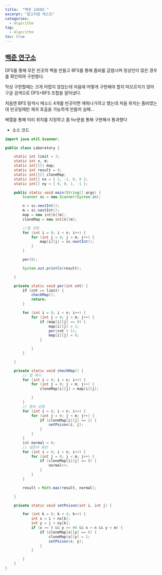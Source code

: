 ```yaml
---
title:  "백준 14502 "
excerpt: "알고리즘 테스트"
categories:
  - Algorithm
tag: 
  - Algorithm
toc: true  
---
```


## [백준 연구소 ](https://www.acmicpc.net/problem/14502 "백준 연구소")

DFS를 통해 모든 빈곳의 벽을 만들고 BFS를 통해 좀비를 감염시켜 정상인이 많은 경우를 확인하여 구현했다.

막상 구현할때는 크게 어렵지 않았는데 처음에 어떻게 구현해야 할지 떠오르지가 않아 구글 검색으로 DFS+BFS 조합을 알아냈다.

처음엔 BFS 탐색시 메소드 4개를 빈곳이면 채워나가려고 했는데 처음 위치는 좀비였는데 빈곳일때만 재귀 호출을 가능하게 만들어 실패... 

배열을 통해 미리 위치를 지정하고 좀 for문을 통해 구현해서 통과했다
 
- 소스 코드   
 
``` java
import java.util.Scanner;

public class Laboratory {

	static int limit = 3;
	static int n, m;
	static int[][] map;
	static int result = 0;
	static int[][] cloneMap;
	static int[] nx = { 1, -1, 0, 0 };
	static int[] ny = { 0, 0, 1, -1 };

	public static void main(String[] args) {
		Scanner sc = new Scanner(System.in);

		n = sc.nextInt();
		m = sc.nextInt();
		map = new int[n][m];
		cloneMap = new int[n][m];

		//맵 셋팅
		for (int i = 0; i < n; i++) {
			for (int j = 0; j < m; j++) {
				map[i][j] = sc.nextInt();
			}
		}

		per(0);

		System.out.println(result);

	}

	private static void per(int cnt) {
		if (cnt == limit) {
			checkMap();
			return;
		}

		for (int i = 0; i < n; i++) {
			for (int j = 0; j < m; j++) {
				if (map[i][j] == 0) {
					map[i][j] = 1;
					per(cnt + 1);
					map[i][j] = 0;
				}

			}
		}

	}

	private static void checkMap() {
		// 맵 복사
		for (int i = 0; i < n; i++) {
			for (int j = 0; j < m; j++) {
				cloneMap[i][j] = map[i][j];

			}
		}
		// 좀비 감염
		for (int i = 0; i < n; i++) {
			for (int j = 0; j < m; j++) {
				if (cloneMap[i][j] == 2) {
					setPoison(i, j);
				}
			}
		}
		int normal = 0;
		// 생존자 확인
		for (int i = 0; i < n; i++) {
			for (int j = 0; j < m; j++) {
				if (cloneMap[i][j] == 0) {
					normal++;
				}
			}
		}

		result = Math.max(result, normal);

	}

	private static void setPoison(int i, int j) {

		for (int k = 0; k < 4; k++) {
			int x = i + nx[k];
			int y = j + ny[k];
			if (x >= 0 && y >= 00 && x < n && y < m) {
				if (cloneMap[x][y] == 0) {
					cloneMap[x][y] = 2;
					setPoison(x, y);
				}
			}

		}
	}
}

```